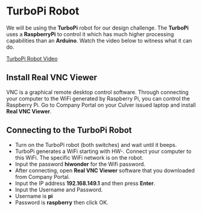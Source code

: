 # TurboPi Robot

[](TurboPi.png)

We will be using the **TurboPi** robot for our design challenge. The **TurboPi** uses a **RaspberryPi** to control it which has much higher processing capabilities than an **Arduino**. Watch the video below to witness what it can do. 

[TurboPi Robot Video](https://www.youtube.com/watch?v=an129hkrHlg)

## Install Real VNC Viewer

VNC is a graphical remote desktop control software. Through connecting your
computer to the WiFi generated by Raspberry Pi, you can control the Raspberry Pi. Go to Company Portal on your Culver issued laptop and install **Real VNC Viewer**. 

## Connecting to the TurboPi Robot

* Turn on the TurboPi robot (both switches) and wait until it beeps.
* TurboPi generates a WiFi starting with HW-. Connect your computer to this WiFi. The specific WiFi network is on the robot.
* Input the password **hiwonder** for the Wifi password. 
* After connecting, open **Real VNC Viewer** software that you downloaded from Company Portal. 
* Input the IP address **192.168.149.1** and then press **Enter**.
* Input the Username and Password.
* Username is **pi**
* Password is **raspberry** then click OK. 
